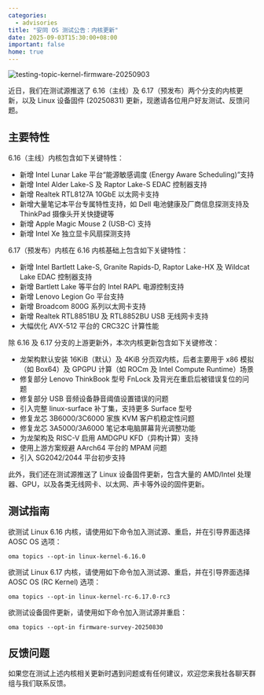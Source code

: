```yaml
---
categories:
  - advisories
title: "安同 OS 测试公告：内核更新"
date: 2025-09-03T15:30:00+08:00
important: false
home: true
---
```


![testing-topic-kernel-firmware-20250903](/assets/news/testing-topic-kernel-firmware-20250903.webp)

近日，我们在测试源推送了 6.16（主线）及 6.17（预发布）两个分支的内核更新，以及 Linux 设备固件 (20250831) 更新，现邀请各位用户好友测试、反馈问题。

## 主要特性

6.16（主线）内核包含如下关键特性：

- 新增 Intel Lunar Lake 平台“能源敏感调度 (Energy Aware Scheduling)”支持
- 新增 Intel Alder Lake-S 及 Raptor Lake-S EDAC 控制器支持
- 新增 Realtek RTL8127A 10GbE 以太网卡支持
- 新增大量笔记本平台专属特性支持，如 Dell 电池健康及厂商信息探测支持及 ThinkPad 摄像头开关快捷键等
- 新增 Apple Magic Mouse 2 (USB-C) 支持
- 新增 Intel Xe 独立显卡风扇探测支持

6.17（预发布）内核在 6.16 内核基础上包含如下关键特性：

- 新增 Intel Bartlett Lake-S, Granite Rapids-D, Raptor Lake-HX 及 Wildcat Lake EDAC 控制器支持
- 新增 Bartlett Lake 等平台的 Intel RAPL 电源控制支持
- 新增 Lenovo Legion Go 平台支持
- 新增 Broadcom 800G 系列以太网卡支持
- 新增 Realtek RTL8851BU 及 RTL8852BU USB 无线网卡支持
- 大幅优化 AVX-512 平台的 CRC32C 计算性能

除 6.16 及 6.17 分支的上游更新外，本次内核更新包含如下关键修改：

- 龙架构默认安装 16KiB（默认）及 4KiB 分页双内核，后者主要用于 x86 模拟（如 Box64）及 GPGPU 计算（如 ROCm 及 Intel Compute Runtime）场景
- 修复部分 Lenovo ThinkBook 型号 FnLock 及背光在重启后被错误复位的问题
- 修复部分 USB 音频设备静音阈值设置错误的问题
- 引入完整 linux-surface 补丁集，支持更多 Surface 型号
- 修复龙芯 3B6000/3C6000 家族 KVM 客户机稳定性问题
- 修复龙芯 3A5000/3A6000 笔记本电脑屏幕背光调整功能
- 为龙架构及 RISC-V 启用 AMDGPU KFD（异构计算）支持
- 使用上游方案规避 AArch64 平台的 MPAM 问题
- 引入 SG2042/2044 平台初步支持

此外，我们还在测试源推送了 Linux 设备固件更新，包含大量的 AMD/Intel 处理器、GPU，以及各类无线网卡、以太网、声卡等外设的固件更新。

## 测试指南

欲测试 Linux 6.16 内核，请使用如下命令加入测试源、重启，并在引导界面选择 AOSC OS 选项：

```
oma topics --opt-in linux-kernel-6.16.0
```

欲测试 Linux 6.17 内核，请使用如下命令加入测试源、重启，并在引导界面选择 AOSC OS (RC Kernel) 选项：

```
oma topics --opt-in linux-kernel-rc-6.17.0-rc3
```

欲测试设备固件更新，请使用如下命令加入测试源并重启：

```
oma topics --opt-in firmware-survey-20250830
```

## 反馈问题

如果您在测试上述内核相关更新时遇到问题或有任何建议，欢迎您来我社各聊天群组与我们联系反馈。